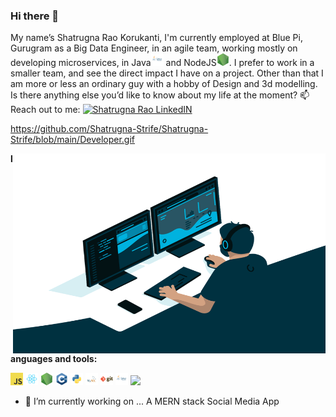 ### Hi there 👋

My name’s Shatrugna Rao Korukanti, I'm currently employed at Blue Pi, Gurugram as a Big Data Engineer, in an agile team, working mostly on developing microservices, in Java<code><img height="20" src="https://raw.githubusercontent.com/github/explore/80688e429a7d4ef2fca1e82350fe8e3517d3494d/topics/java/java.png"></code> and NodeJS<code><img height="20" src="https://raw.githubusercontent.com/github/explore/80688e429a7d4ef2fca1e82350fe8e3517d3494d/topics/nodejs/nodejs.png"></code>. I prefer to work in a smaller team, and see the direct impact I have on a project. Other than that I am more or less an ordinary guy with a hobby of Design and 3d modelling. Is there anything else you’d like to know about my life at the moment? 📫 Reach out to me: <a href="https://www.linkedin.com/in/shatrugna-rao-korukanti-1bb941225/">
  <img alt="Shatrugna Rao LinkedIN" width="22px" src="https://raw.githubusercontent.com/peterthehan/peterthehan/master/assets/linkedin.svg" />
</a>

https://github.com/Shatrugna-Strife/Shatrugna-Strife/blob/main/Developer.gif

<img align="right" alt="Developer GIF" src="https://github.com/Shatrugna-Strife/Shatrugna-Strife/blob/main/Developer.gif?raw=true" width="500" height="320" />

**languages and tools:**  

<code><img height="20" src="https://raw.githubusercontent.com/github/explore/80688e429a7d4ef2fca1e82350fe8e3517d3494d/topics/javascript/javascript.png"></code>
<code><img height="20" src="https://raw.githubusercontent.com/github/explore/80688e429a7d4ef2fca1e82350fe8e3517d3494d/topics/react/react.png"></code>
<code><img height="20" src="https://raw.githubusercontent.com/github/explore/80688e429a7d4ef2fca1e82350fe8e3517d3494d/topics/nodejs/nodejs.png"></code>
<code><img height="20" src="https://raw.githubusercontent.com/github/explore/80688e429a7d4ef2fca1e82350fe8e3517d3494d/topics/cpp/cpp.png"></code>
<code><img height="20" src="https://raw.githubusercontent.com/github/explore/80688e429a7d4ef2fca1e82350fe8e3517d3494d/topics/python/python.png"></code>
<code><img height="20" src="https://raw.githubusercontent.com/github/explore/80688e429a7d4ef2fca1e82350fe8e3517d3494d/topics/mysql/mysql.png"></code>
<code><img height="20" src="https://raw.githubusercontent.com/github/explore/80688e429a7d4ef2fca1e82350fe8e3517d3494d/topics/git/git.png"></code>
<code><img height="20" src="https://raw.githubusercontent.com/github/explore/80688e429a7d4ef2fca1e82350fe8e3517d3494d/topics/java/java.png"></code>
<code><img height="20" src="https://avatars.githubusercontent.com/u/52924476?s=200&v=4"></code>


- 🔭 I’m currently working on ... A MERN stack Social Media App

<!--
**Shatrugna-Strife/Shatrugna-Strife** is a ✨ _special_ ✨ repository because its `README.md` (this file) appears on your GitHub profile.

Here are some ideas to get you started:

- 🔭 I’m currently working on ...
- 🌱 I’m currently learning ...
- 👯 I’m looking to collaborate on ...
- 🤔 I’m looking for help with ...
- 💬 Ask me about ...
- 📫 How to reach me: ...
- 😄 Pronouns: ...
- ⚡ Fun fact: ...
-->
